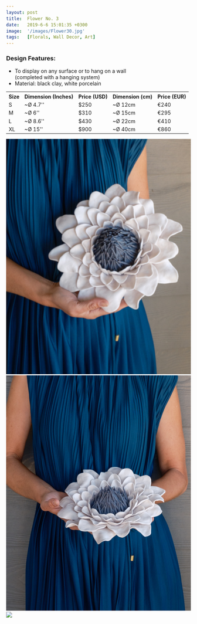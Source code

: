 ```yaml
---
layout: post
title:  Flower No. 3
date:   2019-6-6 15:01:35 +0300
image:  '/images/Flower30.jpg'
tags:   [Florals, Wall Decor, Art]
---
```

### Design Features:
* To display on any surface or to hang on a wall <br>(completed with a hanging system) 
* Material: black clay, white porcelain


<div class="table-container">
  <table>
    <tr><th>Size</th><th>Dimension (Inches)</th><th>Price (USD)</th><th>Dimension (cm)</th><th>Price (EUR)</th></tr>
    <tr><td>S</td><td>~Ø 4.7''</td><td>$250</td><td>~Ø 12cm</td><td>€240</td></tr>
    <tr><td>M</td><td>~Ø 6''</td><td>$310</td><td>~Ø 15cm</td><td>€295</td></tr>
    <tr><td>L</td><td>~Ø 8.6'' </td><td>$430</td><td>~Ø 22cm</td><td>€410</td></tr>
	<tr><td>XL</td><td>~Ø 15'' </td><td>$900</td><td>~Ø 40cm</td><td>€860</td></tr>
  
  </table>
</div>


<div class="gallery-box">
  <div class="gallery">
    <img src="/images/Flower31.jpg">
    <img src="/images/Flower32.jpg">
    <img src="/images/Flower33.jpg">

 
  </div>
</div>

